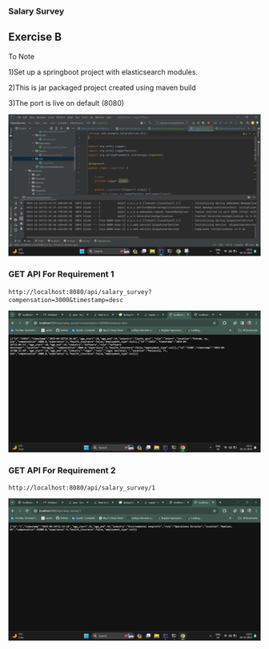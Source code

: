### Salary Survey 

## Exercise B

To Note

1)Set up a springboot project with elasticsearch modules.

2)This is jar packaged project created using maven build

3)The port is live on default (8080)

![](src/main/resources/pictures/SpringBootAPI.png)

### GET API For Requirement 1
 
```
http://localhost:8080/api/salary_survey?compensation=3000&timestamp=desc
```
![](src/main/resources/pictures/GET-API-1.png)

### GET API For Requirement 2

```aidl
http://localhost:8080/api/salary_survey/1
```

![](src/main/resources/pictures/GET-API-2.png)
